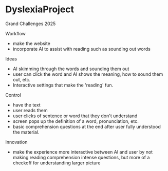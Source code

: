 # DyslexiaProject
Grand Challenges 2025

Workflow
- make the website
- incorporate AI to assist with reading such as sounding out words

Ideas
- AI skimming through the words and sounding them out
- user can click the word and AI shows the meaning, how to sound them out, etc. 
- Interactive settings that make the 'reading' fun.


Control 
- have the text
- user reads them
- user clicks of sentence or word that they don't understand
- screen pops up the definition of a word, pronunciation, etc.
- basic comprehension questions at the end after user fully understood the material.

Innovation 
- make the experience more interactive between AI and user by not making reading comprehension intense questions, but more of a checkoff for understanding larger picture
  
